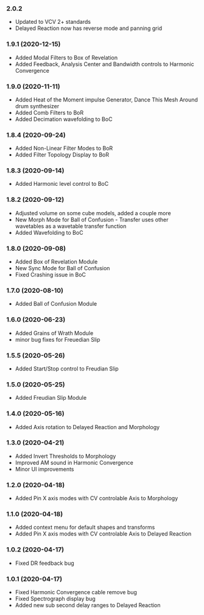 ### 2.0.2
- Updated to VCV 2+ standards
- Delayed Reaction now has reverse mode and panning grid

### 1.9.1 (2020-12-15)
- Added Modal Filters to Box of Revelation
- Added Feedback, Analysis Center and Bandwidth controls to Harmonic Convergence

### 1.9.0 (2020-11-11)
- Added Heat of the Moment impulse Generator, Dance This Mesh Around drum synthesizer
- Added Comb Filters to BoR
- Added Decimation wavefolding to BoC

### 1.8.4 (2020-09-24)
- Added Non-Linear Filter Modes to BoR 
- Added Filter Topology Display to BoR

### 1.8.3 (2020-09-14)
- Added Harmonic level control to BoC

### 1.8.2 (2020-09-12)
- Adjusted volume on some cube models, added a couple more
- New Morph Mode for Ball of Confusion - Transfer uses other wavetables as a wavetable transfer function
- Added Wavefolding to BoC

### 1.8.0 (2020-09-08)
- Added Box of Revelation Module
- New Sync Mode for Ball of Confusion
- Fixed Crashing issue in BoC

### 1.7.0 (2020-08-10)
- Added Ball of Confusion Module

### 1.6.0 (2020-06-23)
- Added Grains of Wrath Module
- minor bug fixes for Freuedian Slip

### 1.5.5 (2020-05-26)
- Added Start/Stop control to Freudian Slip

### 1.5.0 (2020-05-25)
- Added Freudian Slip Module

### 1.4.0 (2020-05-16)
- Added Axis rotation to Delayed Reaction and Morphology

### 1.3.0 (2020-04-21)
- Added Invert Thresholds to Morphology
- Improved AM sound in Harmonic Convergence
- Minor UI improvements

### 1.2.0 (2020-04-18)
- Added Pin X axis modes with CV controlable Axis to Morphology

### 1.1.0 (2020-04-18)
- Added context menu for default shapes and transforms
- Added Pin X axis modes with CV controlable Axis to Delayed Reaction

### 1.0.2 (2020-04-17)
- Fixed DR feedback bug

### 1.0.1 (2020-04-17)
- Fixed Harmonic Convergence cable remove bug
- Fixed Spectrograph display bug
- Added new sub second delay ranges to Delayed Reaction

